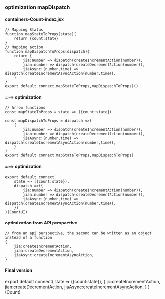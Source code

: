### optimization mapDispatch

#### containers-Count-index.jsx
```
// Mapping Status
function mapStateToProps(state){
	return {count:state}
}
// Mapping action
function mapDispatchToProps(dispatch){
	return {
		jia:number => dispatch(createIncrementAction(number)),
		jian:number => dispatch(createDecrementAction(number)),
		jiaAsync:(number,time) => dispatch(createIncrementAsyncAction(number,time)),
	}
}
export default connect(mapStateToProps,mapDispatchToProps)()
```

#### ===> optimization 
```
// Arrow functions
const mapStateToProps = state => ({count:state})

const mapDispatchToProps = dispatch =>(
    {
       	jia:number => dispatch(createIncrementAction(number)),
		jian:number => dispatch(createDecrementAction(number)),
		jiaAsync:(number,time) => dispatch(createIncrementAsyncAction(number,time)), 
    }
)
export default connect(mapStateToProps,mapDispatchToProps)
```

#### ===> optimization 
```
export default connect(
    state => ({count:state}),
    dispatch =>({
        jia:number => dispatch(createIncrementAction(number)),
		jian:number => dispatch(createDecrementAction(number)),
		jiaAsync:(number,time) => dispatch(createIncrementAsyncAction(number,time)), 
    })
)(CountUI)
```

#### optimization from API perspective
```
// from an api perspective, the second can be written as an object instead of a function
{  
    jia:createIncrementAction,
    jian:createDecrementAction,
    jiaAsync:createIncrementAsyncAction,
}
```
####  Final version
export default connect(
	state => ({count:state}),
	{
		jia:createIncrementAction,
		jian:createDecrementAction,
		jiaAsync:createIncrementAsyncAction,
	}
)(Count)